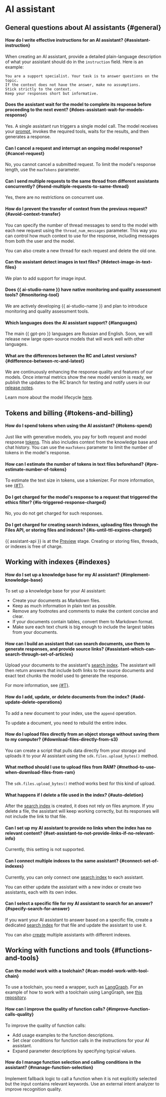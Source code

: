 # AI assistant

## General questions about AI assistants {#general}

#### How do I write effective instructions for an AI assistant? {#assistant-instruction}

When creating an AI assistant, provide a detailed plain-language description of what your assistant should do in the `instruction` field. Here is an example:

```
You are a support specialist. Your task is to answer questions on the topic. 
If the context does not have the answer, make no assumptions.
Stick strictly to the context. 
Keep your responses short but informative.
```

#### Does the assistant wait for the model to complete its response before proceeding to the next event? {#does-assistant-wait-for-models-response}

Yes. A single assistant run triggers a single model call. The model receives your [prompt](../../foundation-models/concepts/index.md#prompt), invokes the required tools, waits for the results, and then generates a response.

#### Can I cancel a request and interrupt an ongoing model response? {#cancel-request}

No, you cannot cancel a submitted request. To limit the model's response length, use the `maxTokens` parameter.

#### Can I send multiple requests to the same thread from different assistants concurrently? {#send-multiple-requests-to-same-thread}

Yes, there are no restrictions on concurrent use.

#### How do I prevent the transfer of context from the previous request? {#avoid-context-transfer}

You can specify the number of thread messages to send to the model with each new request using the `thread_num_messages` parameter. This way you can control how much context to use for the response, including messages from both the user and the model.

You can also create a new thread for each request and delete the old one.

#### Can the assistant detect images in text files? {#detect-image-in-text-files}

We plan to add support for image input.

#### Does {{ ai-studio-name }} have native monitoring and quality assessment tools? {#monitoring-tool}

We are actively developing {{ ai-studio-name }} and plan to introduce monitoring and quality assessment tools.

#### Which languages does the AI assistant support? {#languages}

The main {{ gpt-pro }} languages are Russian and English. Soon, we will release new large open-source models that will work well with other languages.

#### What are the differences between the RC and Latest versions? {#difference-between-rc-and-latest}

We are continuously enhancing the response quality and features of our models. Once internal metrics show the new model version is ready, we publish the updates to the RC branch for testing and notify users in our [release notes](../../foundation-models/release-notes/index.md). 

Learn more about the model lifecycle [here](../../foundation-models/concepts/yandexgpt/models.md#model-lifecycle).


## Tokens and billing {#tokens-and-billing}

#### How do I spend tokens when using the AI assistant? {#tokens-spend}

Just like with generative models, you pay for both request and model response [tokens](../../foundation-models/concepts/yandexgpt/tokens.md). This also includes context from the knowledge base and chat history. You can use the `maxTokens` parameter to limit the number of tokens in the model's response.

#### How can I estimate the number of tokens in text files beforehand? {#pre-estimate-number-of-tokens}

To estimate the text size in tokens, use a tokenizer. For more information, see [{#T}](../../foundation-models/operations/yandexgpt/evaluate-request.md).

#### Do I get charged for the model's response to a request that triggered the ethics filter? {#is-triggered-response-charged}

No, you do not get charged for such responses.

#### Do I get charged for creating search indexes, uploading files through the Files API, or storing files and indexes? {#is-until-ttl-expires-charged}

{{ assistant-api }} is at the [Preview](../../overview/concepts/launch-stages.md) stage. Creating or storing files, threads, or indexes is free of charge.

## Working with indexes {#indexes}

#### How do I set up a knowledge base for my AI assistant? {#implement-knowledge-base}

To set up a knowledge base for your AI assistant:

* Create your documents as Markdown files.
* Keep as much information in plain text as possible.
* Remove any footnotes and comments to make the content concise and clear.
* If your documents contain tables, convert them to Markdown format.
* Make sure each text chunk is big enough to include the largest tables from your documents.

#### How can I build an assistant that can search documents, use them to generate responses, and provide source links? {#assistant-which-can-search-through-set-of-articles}

Upload your documents to the assistant's [search index](../../foundation-models/concepts/assistant/search-index.md). The assistant will then return answers that include both links to the source documents and exact text chunks the model used to generate the response.

For more information, see [{#T}](../../foundation-models/operations/assistant/create-with-searchindex.md).

#### How do I add, update, or delete documents from the index? {#add-update-delete-operations}

To add a new document to your index, use the `append` operation.

To update a document, you need to rebuild the entire index.


#### How do I upload files directly from an object storage without saving them to my computer? {#download-files-directly-from-s3}

You can create a script that pulls data directly from your storage and uploads it to your AI assistant using the `sdk.files.upload_bytes()` method.

#### What method should I use to upload files from RAM? {#method-to-use-when-download-files-from-ram}

The `sdk.files.upload_bytes()` method works best for this kind of upload.

#### What happens if I delete a file used in the index? {#auto-deletion}

After the [search index](../../foundation-models/concepts/assistant/search-index.md) is created, it does not rely on files anymore. If you delete a file, the assistant will keep working correctly, but its responses will not include the link to that file.

#### Can I set up my AI assistant to provide no links when the index has no relevant content? {#set-assistant-to-not-provide-links-if-no-relevant-info}

Currently, this setting is not supported.


#### Can I connect multiple indexes to the same assistant? {#connect-set-of-indexes}

Currently, you can only connect one [search index](../../foundation-models/concepts/assistant/search-index.md) to each assistant.

You can either update the assistant with a new index or create two assistants, each with its own index.

#### Can I select a specific file for my AI assistant to search for an answer? {#specify-search-for-answer}

If you want your AI assistant to answer based on a specific file, create a dedicated [search index](../../foundation-models/concepts/assistant/search-index.md) for that file and update the assistant to use it.

You can also [create](../../foundation-models/operations/assistant/create-with-searchindex.md) multiple assistants with different indexes.

## Working with functions and tools {#functions-and-tools}

#### Can the model work with a toolchain? {#can-model-work-with-tool-chain}

To use a toolchain, you need a wrapper, such as [LangGraph](https://www.langchain.com/langgraph). For an example of how to work with a toolchain using LangGraph, see [this repository](https://github.com/yandex-datasphere/advanced-assistant/blob/main/langgraph-agent.ipynb).

#### How can I improve the quality of function calls? {#improve-function-calls-quality}

To improve the quality of function calls:

* Add usage examples to the function descriptions. 
* Set clear conditions for function calls in the instructions for your AI assistant. 
* Expand parameter descriptions by specifying typical values. 

#### How do I manage function selection and calling conditions in the assistant? {#manage-function-selection}

Implement fallback logic to call a function when it is not explicitly selected but the input contains relevant keywords. Use an external intent analyzer to improve recognition quality.
